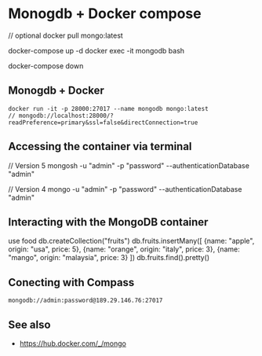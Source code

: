 # Monogdb + Docker compose

  // optional
  docker pull mongo:latest

  docker-compose up -d
  docker exec -it mongodb bash

  docker-compose down 


## Monogdb + Docker

    docker run -it -p 28000:27017 --name mongodb mongo:latest
    // mongodb://localhost:28000/?readPreference=primary&ssl=false&directConnection=true

## Accessing the container via terminal

  // Version 5
  mongosh -u "admin" -p "password" --authenticationDatabase "admin"

  // Version 4
  mongo -u "admin" -p "password" --authenticationDatabase "admin"


## Interacting with the MongoDB container

  use food
  db.createCollection("fruits")
  db.fruits.insertMany([ {name: "apple", origin: "usa", price: 5}, {name: "orange", origin: "italy", price: 3}, {name: "mango", origin: "malaysia", price: 3} ])
  db.fruits.find().pretty()  


## Conecting with Compass

    mongodb://admin:password@189.29.146.76:27017


## See also

- https://hub.docker.com/_/mongo